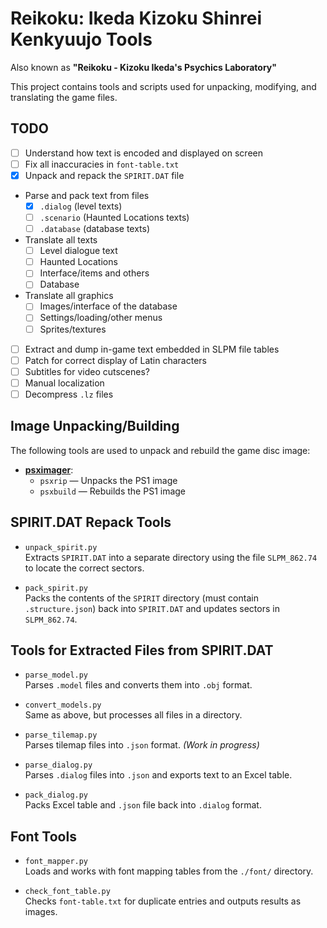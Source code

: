 # Reikoku: Ikeda Kizoku Shinrei Kenkyuujo Tools
Also known as **"Reikoku - Kizoku Ikeda's Psychics Laboratory"**

This project contains tools and scripts used for unpacking, modifying, and translating the game files.

## TODO
- [ ] Understand how text is encoded and displayed on screen  
- [ ] Fix all inaccuracies in `font-table.txt`  
- [x] Unpack and repack the `SPIRIT.DAT` file  
- Parse and pack text from files
  - [x] `.dialog` (level texts)  
  - [ ] `.scenario` (Haunted Locations texts)  
  - [ ] `.database` (database texts)  
- Translate all texts
  - [ ] Level dialogue text  
  - [ ] Haunted Locations  
  - [ ] Interface/items and others  
  - [ ] Database  
- Translate all graphics
  - [ ] Images/interface of the database  
  - [ ] Settings/loading/other menus  
  - [ ] Sprites/textures  
- [ ] Extract and dump in-game text embedded in SLPM file tables  
- [ ] Patch for correct display of Latin characters  
- [ ] Subtitles for video cutscenes?  
- [ ] Manual localization  
- [ ] Decompress `.lz` files  

## Image Unpacking/Building

The following tools are used to unpack and rebuild the game disc image:

- [**psximager**](https://github.com/cebix/psximager/tree/master):
  - `psxrip` — Unpacks the PS1 image
  - `psxbuild` — Rebuilds the PS1 image

## SPIRIT.DAT Repack Tools

- `unpack_spirit.py`  
  Extracts `SPIRIT.DAT` into a separate directory using the file `SLPM_862.74` to locate the correct sectors.

- `pack_spirit.py`  
  Packs the contents of the `SPIRIT` directory (must contain `.structure.json`) back into `SPIRIT.DAT` and updates sectors in `SLPM_862.74`.

## Tools for Extracted Files from SPIRIT.DAT

- `parse_model.py`  
  Parses `.model` files and converts them into `.obj` format.

- `convert_models.py`  
  Same as above, but processes all files in a directory.

- `parse_tilemap.py`  
  Parses tilemap files into `.json` format. *(Work in progress)*

- `parse_dialog.py`  
  Parses `.dialog` files into `.json` and exports text to an Excel table.

- `pack_dialog.py`  
  Packs Excel table and `.json` file back into `.dialog` format.

## Font Tools

- `font_mapper.py`  
  Loads and works with font mapping tables from the `./font/` directory.

- `check_font_table.py`  
  Checks `font-table.txt` for duplicate entries and outputs results as images.
